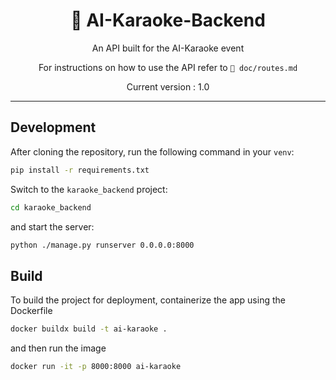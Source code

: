 <div align="center">
<h1>🎤 AI-Karaoke-Backend</h1>

An API built for the AI-Karaoke event

For instructions on how to use the API refer to `📁 doc/routes.md`

Current version : 1.0

</div>

---

## Development

After cloning the repository, run the following command in your `venv`:

```bash
pip install -r requirements.txt
```

Switch to the `karaoke_backend` project:

```bash
cd karaoke_backend
```

and start the server:

```bash
python ./manage.py runserver 0.0.0.0:8000
```

## Build

To build the project for deployment, containerize the app using the Dockerfile

```bash
docker buildx build -t ai-karaoke .
```

and then run the image

```bash
docker run -it -p 8000:8000 ai-karaoke
```

